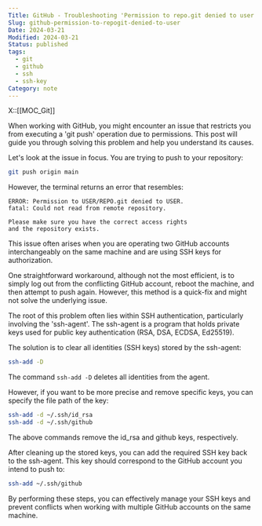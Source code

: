 ```yaml
---
Title: GitHub - Troubleshooting 'Permission to repo.git denied to user'
Slug: github-permission-to-repogit-denied-to-user
Date: 2024-03-21
Modified: 2024-03-21
Status: published
tags:
  - git
  - github
  - ssh
  - ssh-key
Category: note
---
```

X::[[MOC_Git]]

When working with GitHub, you might encounter an issue that restricts you from executing a 'git push' operation due to permissions. This post will guide you through solving this problem and help you understand its causes.

Let's look at the issue in focus. You are trying to push to your repository:

```sh
git push origin main
```

However, the terminal returns an error that resembles:

```
ERROR: Permission to USER/REPO.git denied to USER.
fatal: Could not read from remote repository.

Please make sure you have the correct access rights
and the repository exists.
```

This issue often arises when you are operating two GitHub accounts interchangeably on the same machine and are using SSH keys for authorization.

One straightforward workaround, although not the most efficient, is to simply log out from the conflicting GitHub account, reboot the machine, and then attempt to push again. However, this method is a quick-fix and might not solve the underlying issue.

The root of this problem often lies within SSH authentication, particularly involving the 'ssh-agent'. The ssh-agent is a program that holds private keys used for public key authentication (RSA, DSA, ECDSA, Ed25519).

The solution is to clear all identities (SSH keys) stored by the ssh-agent:

```sh
ssh-add -D
```

The command `ssh-add -D` deletes all identities from the agent.

However, if you want to be more precise and remove specific keys, you can specify the file path of the key:

```sh
ssh-add -d ~/.ssh/id_rsa
ssh-add -d ~/.ssh/github
```

The above commands remove the id_rsa and github keys, respectively.

After cleaning up the stored keys, you can add the required SSH key back to the ssh-agent. This key should correspond to the GitHub account you intend to push to:

```sh
ssh-add ~/.ssh/github
```

By performing these steps, you can effectively manage your SSH keys and prevent conflicts when working with multiple GitHub accounts on the same machine.
